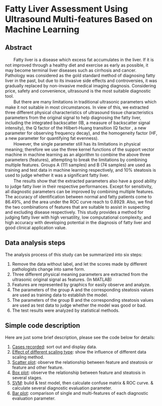 # Fatty Liver Assessment Using Ultrasound Multi-features Based on Machine Learning

## Abstract
　　Fatty liver is a disease which excess fat accumulates in the liver. If it is not improved through a healthy diet and exercise as early as possible, it may become terminal liver diseases such as cirrhosis and cancer. Pathology was considered as the gold standard method of diagnosing fatty liver in the past, but due to its invasive side effects and controversies, it was gradually replaced by non-invasive medical imaging diagnosis. Considering price, safety and convenience, ultrasound is the most suitable diagnostic tool.  
　　But there are many limitations in traditional ultrasonic parameters which make it not suitable in most circumstances. In view of this, we extracted three different physical characteristics of ultrasound tissue characteristics parameters from the original signal to help diagnosing the fatty liver, including the integrated backscatter (IB, a measure of backscatter signal intensity), the Q factor of the Hilbert-Huang transition (Q factor , a new parameter for observing frequency decay), and the homogeneity factor (HF, a new parameter for quantifying fat evenness).  
　　However, the single parameter still has its limitations in physical meaning; therefore we use the three kernel functions of the support vector machine in machine learning as an algorithm to combine the above three parameters (features), attempting to break the limitations by combining multiple features. Groups A (111 samples) and B (74 samples) are used as training and test data in machine learning respectively, and 10% steatosis is used to judge whether it was a significant fatty liver.  
　　The results show that the extracted parameters also have a good ability to judge fatty liver in their respective performances. Except for sensitivity, all diagnostic parameters can be improved by combining multiple features. The accuracy of identification between normal and fatty patients come to 86.49%, and the area under the ROC curve reach to 0.8929. Also, we find the two combinations of features that are suitable to assist in suspecting and excluding disease respectively. This study provides a method for judging fatty liver with high versatility, low computational complexity, and high accuracy with developing potential in the diagnosis of fatty liver and good clinical application value.  

## Data analysis steps
The analysis process of this study can be summarized into six steps:   
1. Remove the data without label, and let the scores made by different pathologists change into same form.  
2. Three different physical meaning parameters are extracted from the ultrasonic original signal as features. (In MATLAB)  
3. Features are represented by graphics for easily observe and analyze.  
4. The parameters of the group A and the corresponding steatosis values are used as training data to establish the model.  
5. The parameters of the group B and the corresponding steatosis values are used as test data to judge whether the model was good or bad.  
6. The test results were analyzed by statistical methods.  

## Simple code description
Here are just some brief description, please see the code below for details:
1. [Cases recorded](https://github.com/Lance0218/Fatty-liver-classifier/blob/master/Cases%20recorded.ipynb): sort out and display data.  
2. [Effect of different scaling type](https://github.com/Lance0218/Fatty-liver-classifier/blob/master/Effect%20of%20different%20scaling%20type.ipynb): show the influence of different data scaling method.  
3. [Scatter plot](https://github.com/Lance0218/Fatty-liver-classifier/blob/master/Scatter%20plot.ipynb): observe the relationship between feature and steatosis or feature and other feature.  
4. [Box plot](https://github.com/Lance0218/Fatty-liver-classifier/blob/master/Box%20plot.ipynb): observe the relationship between feature and steatosis in several stages.  
5. [SVM](./SVM): bulid & test model, then calculate confuse matrix & ROC curve. & calculate several diagnostic evaluation parameter.  
6. [Bar plot](https://github.com/Lance0218/Fatty-liver-classifier/blob/master/SVM/LOO%20for%20Pathology_NPathology/Bar%20plot.ipynb): comparison of single and multi-features of each diagnostic evaluation parameter.  

